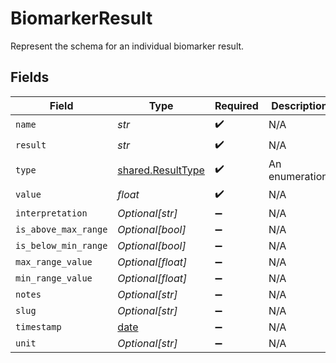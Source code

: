 # BiomarkerResult

Represent the schema for an individual biomarker result.


## Fields

| Field                                                                | Type                                                                 | Required                                                             | Description                                                          |
| -------------------------------------------------------------------- | -------------------------------------------------------------------- | -------------------------------------------------------------------- | -------------------------------------------------------------------- |
| `name`                                                               | *str*                                                                | :heavy_check_mark:                                                   | N/A                                                                  |
| `result`                                                             | *str*                                                                | :heavy_check_mark:                                                   | N/A                                                                  |
| `type`                                                               | [shared.ResultType](../../models/shared/resulttype.md)               | :heavy_check_mark:                                                   | An enumeration.                                                      |
| `value`                                                              | *float*                                                              | :heavy_check_mark:                                                   | N/A                                                                  |
| `interpretation`                                                     | *Optional[str]*                                                      | :heavy_minus_sign:                                                   | N/A                                                                  |
| `is_above_max_range`                                                 | *Optional[bool]*                                                     | :heavy_minus_sign:                                                   | N/A                                                                  |
| `is_below_min_range`                                                 | *Optional[bool]*                                                     | :heavy_minus_sign:                                                   | N/A                                                                  |
| `max_range_value`                                                    | *Optional[float]*                                                    | :heavy_minus_sign:                                                   | N/A                                                                  |
| `min_range_value`                                                    | *Optional[float]*                                                    | :heavy_minus_sign:                                                   | N/A                                                                  |
| `notes`                                                              | *Optional[str]*                                                      | :heavy_minus_sign:                                                   | N/A                                                                  |
| `slug`                                                               | *Optional[str]*                                                      | :heavy_minus_sign:                                                   | N/A                                                                  |
| `timestamp`                                                          | [date](https://docs.python.org/3/library/datetime.html#date-objects) | :heavy_minus_sign:                                                   | N/A                                                                  |
| `unit`                                                               | *Optional[str]*                                                      | :heavy_minus_sign:                                                   | N/A                                                                  |